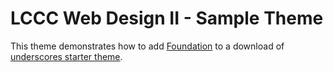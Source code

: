 # LCCC Web Design II - Sample Theme

This theme demonstrates how to add [Foundation](https://foundation.zurb.com) to a download of [underscores starter theme](https://underscores.me).
